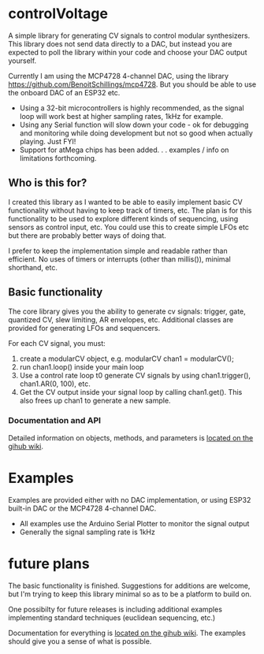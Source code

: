 # controlVoltage

A simple library for generating CV signals to control modular synthesizers. This library does not send data directly to a DAC, but instead you are expected to poll the library within your code and choose your DAC output yourself. 

Currently I am using the MCP4728 4-channel DAC, using the library https://github.com/BenoitSchillings/mcp4728. But you should be able to use the onboard DAC of an ESP32 etc. 
* Using a 32-bit microcontrollers is highly recommended, as the signal loop will work best at higher sampling rates, 1kHz for example.
* Using any Serial function will slow down your code - ok for debugging and monitoring while doing development but not so good when actually playing. Just FYI!
* Support for atMega chips has been added. . . examples / info on limitations forthcoming.

## Who is this for?

I created this library as I wanted to be able to easily implement basic CV functionality without having to keep track of timers, etc. The plan is for this functionality to be used to explore different kinds of sequencing, using sensors as control input, etc. You could use this to create simple LFOs etc but there are probably better ways of doing that.

I prefer to keep the implementation simple and readable rather than efficient. No uses of timers or interrupts (other than millis()), minimal shorthand, etc.

## Basic functionality

The core library gives you the ability to generate cv signals: trigger, gate, quantized CV, slew limiting, AR envelopes, etc. Additional classes are provided for generating LFOs and sequencers.

For each CV signal, you must:
1. create a modularCV object, e.g. modularCV chan1 = modularCV();
2. run chan1.loop() inside your main loop
3. Use a control rate loop t0 generate CV signals by using chan1.trigger(), chan1.AR(0, 100), etc.
4. Get the CV output inside your signal loop by calling chan1.get(). This also frees up chan1 to generate a new sample.

### Documentation and API
Detailed information on objects, methods, and parameters is [located on the gihub wiki](https://github.com/ianhattwick/controlVoltage/wiki).

# Examples
Examples are provided either with no DAC implementation, or using ESP32 built-in DAC or the MCP4728 4-channel DAC.
* All examples use the Arduino Serial Plotter to monitor the signal output
* Generally the signal sampling rate is 1kHz

# future plans

The basic functionality is finished. Suggestions for additions are welcome, but I'm trying to keep this library minimal so as to be a platform to build on.

One possibilty for future releases is including additional examples implementing standard techniques (euclidean sequencing, etc.)

Documentation for everything is [located on the gihub wiki](https://github.com/ianhattwick/controlVoltage/wiki). The examples should give you a sense of what is possible.

